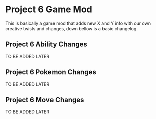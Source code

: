 Project 6 Game Mod
==========================

This is basically a game mod that adds new X and Y info with our own creative twists and changes, 
down bellow is a basic changelog.

Project 6 Ability Changes
---------------------------

TO BE ADDED LATER 

Project 6 Pokemon Changes
---------------------------

TO BE ADDED LATER

Project 6 Move Changes
---------------------------

TO BE ADDED LATER
